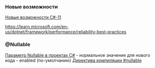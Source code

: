 ### Новые возможности
[Новые возможности C#-11](https://learn.microsoft.com/ru-ru/dotnet/csharp/whats-new/csharp-11)

https://learn.microsoft.com/en-us/dotnet/framework/performance/reliability-best-practices

### @Nullable

[Параметр Nullable в проектах C#](https://learn.microsoft.com/ru-ru/dotnet/csharp/nullable-references#nullable-contexts) - нормальное значение для нового кода - enabled (по-умолчанию)
[Директива компиляции #nullable](https://learn.microsoft.com/ru-ru/dotnet/csharp/language-reference/preprocessor-directives#nullable-context)


